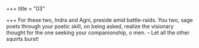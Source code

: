 +++
title = "03"

+++
For these two, Indra and Agni, preside amid battle-raids.
You two, sage poets through your poetic skill, on being asked, realize the  visionary thought for the one seeking your companionship, o men.
– Let all the other squirts burst!
